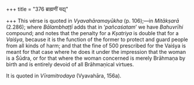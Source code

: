 +++
title = "376 ब्राह्मणीं यद्य्"

+++
This vérse is quoted in *Vyavahāramayūkha* (p. 106);—in *Mitākṣarā*
(2.286); where *Bālambhaṭṭī* adds that in ‘*pañcaśatam*’ we have
*Bahuvrīhi* compound; and notes that the penalty for a *Kṣatriya* is
double that for a *Vaiśya*, because it is the function of the former to
protect and guard people from all kinds of harm; and that the fine of
500 prescribed for the Vaiśya is meant for that case where he does it
under the impression that the woman is a Śūdra, or for that where the
woman concerned is merely Brāhmaṇa by birth and is entirely devoid of
all Brāhmaṇical virtues.

It is quoted in *Vīramitrodaya* (Vyavahāra, 156a).


